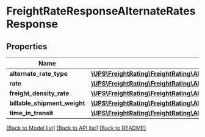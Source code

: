 # FreightRateResponseAlternateRatesResponse

## Properties
Name | Type | Description | Notes
------------ | ------------- | ------------- | -------------
**alternate_rate_type** | [**\UPS\FreightRating\FreightRating\AlternateRatesResponseAlternateRateType**](AlternateRatesResponseAlternateRateType.md) |  | 
**rate** | [**\UPS\FreightRating\FreightRating\AlternateRatesResponseRate[]**](AlternateRatesResponseRate.md) |  | 
**freight_density_rate** | [**\UPS\FreightRating\FreightRating\AlternateRatesResponseFreightDensityRate**](AlternateRatesResponseFreightDensityRate.md) |  | [optional] 
**billable_shipment_weight** | [**\UPS\FreightRating\FreightRating\AlternateRatesResponseBillableShipmentWeight**](AlternateRatesResponseBillableShipmentWeight.md) |  | [optional] 
**time_in_transit** | [**\UPS\FreightRating\FreightRating\AlternateRatesResponseTimeInTransit**](AlternateRatesResponseTimeInTransit.md) |  | [optional] 

[[Back to Model list]](../../README.md#documentation-for-models) [[Back to API list]](../../README.md#documentation-for-api-endpoints) [[Back to README]](../../README.md)

